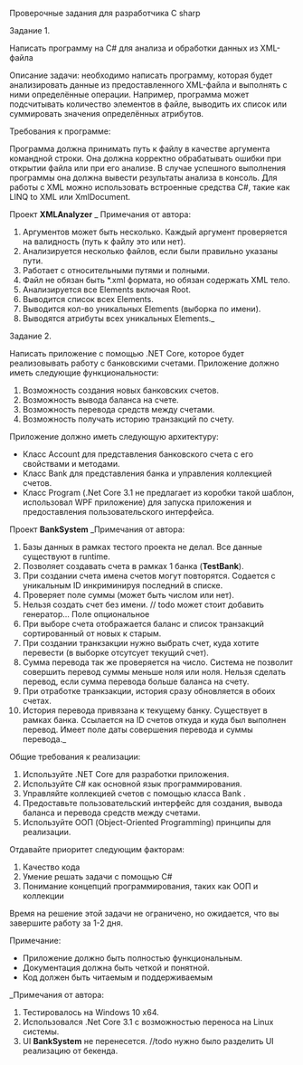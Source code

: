 Проверочные задания для разработчика C
sharp

Задание 1.

Написать программу на C# для анализа и обработки данных из XML-файла

Описание задачи: необходимо написать программу, которая будет анализировать данные из предоставленного XML-файла и выполнять с ними определённые операции. Например, программа может подсчитывать количество элементов в файле, выводить их список или суммировать значения определённых атрибутов.

Требования к программе:

Программа должна принимать путь к файлу в качестве аргумента командной строки. Она должна корректно обрабатывать ошибки при открытии файла или при его анализе. В случае успешного выполнения программы она должна вывести результаты анализа в консоль. Для работы с XML можно использовать встроенные средства C#, такие как LINQ to XML или XmlDocument.

Проект **XMLAnalyzer**
_
Примечания от автора:
  1. Аргументов может быть несколько. Каждый аргумент проверяется на валидность (путь к файлу это или нет).
  2. Анализируется несколько файлов, если были правильно указаны пути.
  3. Работает с относительными путями и полными.
  4. Файл не обязан быть *.xml формата, но обязан содержать XML тело.
  5. Анализируется все Elements включая Root.
  6. Выводится список всех Elements.
  7. Выводится кол-во уникальных Elements (выборка по имени).
  8. Выводятся атрибуты всех уникальных Elements._

Задание 2.

Написать приложение с помощью .NET Core, которое будет реализовывать работу с банковскими счетами. Приложение должно иметь следующие функциональности:
1. Возможность создания новых банковских счетов.
2. Возможность вывода баланса на счете.
3. Возможность перевода средств между счетами.
4. Возможность получать историю транзакций по счету.

Приложение должно иметь следующую архитектуру:
- Класс Account для представления банковского счета с его свойствами и методами.
- Класс Bank для представления банка и управления коллекцией счетов.
- Класс Program (.Net Core 3.1 не предлагает из коробки такой шаблон, использовал WPF приложение) для запуска приложения и предоставления пользовательского интерфейса.

Проект **BankSystem**
_Примечания от автора:
  1. Базы данных в рамках тестого проекта не делал. Все данные существуют в runtime.
  2. Позволяет создавать счета в рамках 1 банка (**TestBank**).
  3. При создании счета имена счетов могут повторятся. Содается с уникальным ID инкриминируя последний в списке.
  5. Проверяет поле суммы (может быть числом или нет).
  6. Нельзя создать счет без имени. // todo может стоит добавить генератор... Поле опциональное
  7. При выборе счета отображается баланс и список транзакций сортированный от новых к старым.
  8. При создании транкзакции нужно выбрать счет, куда хотите перевести (в выборке отсутсует текущий счет).
  9. Сумма перевода так же проверяется на число. Система не позволит совершить перевод суммы меньше ноля или ноля. Нельзя сделать перевод, если сумма перевода больше баланса на счету.
  10. При отработке транкзакции, история сразу обновляется в обоих счетах.
  11. История перевода привязана к текущему банку. Существует в рамках банка. Ссылается на ID счетов откуда и куда был выполнен перевод. Имеет поле даты совершения перевода и суммы перевода._

Общие требования к реализации:
1. Используйте .NET Core для разработки приложения.
2. Используйте C# как основной язык программирования.
3. Управляйте коллекцией счетов с помощью класса Bank .
4. Предоставьте пользовательский интерфейс для создания, вывода баланса и перевода средств между счетами.
6. Используйте ООП (Object-Oriented Programming) принципы для реализации.

Отдавайте приоритет следующим факторам:
1. Качество кода
2. Умение решать задачи с помощью C#
3. Понимание концепций программирования, таких как ООП и коллекции

Время на решение этой задачи не ограничено, но ожидается, что вы завершите работу за 1-2 дня.

Примечание:
- Приложение должно быть полностью функциональным.
- Документация должна быть четкой и понятной.
- Код должен быть читаемым и поддерживаемым

_Примечания от автора:
  1. Тестировалось на Windows 10 x64.
  2. Использовался .Net Core 3.1 с возможностью переноса на Linux системы.
  3. UI **BankSystem** не перенесется. //todo нужно было разделить UI реализацию от бекенда.
